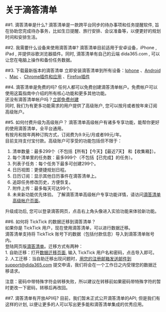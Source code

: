
#  关于滴答清单
##1.  滴答清单是什么?
滴答清单是一款跨平台同步的待办事项和任务提醒软件, 旨在协助您完成待办事务，比如生日提醒、旅行安排、会议准备等，以便更好的规划时间和安排生活。

##2.  我需要什么设备来使用滴答清单?
滴答清单目前适用于安卓设备，iPhone , iPad ,  并提供谷歌浏览器插件。同时, 滴答清单有自己的云端 dida365.com , 可以让您在电脑上操作和备份任务数据。

##3. 下载最新版本的滴答清单
立即安装滴答清单到所有设备：[Iphone](https://itunes.apple.com/cn/app/di-da-qing-dan-dai-ban-shi/id626144601?mt=8)
、[Android](https://www.dida365.com/static/getApp/download?type=apk)
、[Mac](https://www.dida365.com/static/getApp/download?type=apk)
、[Chrome插件和应用](http://www.dida365.com/about/crxDownload)
、[Firefox插件](https://addons.mozilla.org/zh-CN/firefox/addon/%E6%BB%B4%E7%AD%94%E6%B8%85%E5%8D%95/)


##4.  滴答清单是免费的吗?
任何人都可以免费创建滴答清单帐户。免费帐户可以使用这篇指南中介绍的所有核心功能和更多其他功能。
<br >还没有滴答清单帐户吗？[立即免费创建](https://dida365.com/signup)
<br >同时, 我们为有更多功能需求的用户提供了高级账户, 您可以按月或者按年来订阅高级账户。

##5.  如何付费升级为高级账户？
滴答清单高级帐户有诸多专享功能，能帮你更好的使用滴答清单，全平台通用。
<br >有按月和按年两种订购方式，订阅费为9.9元/月或者99元/年。
<br >目前支持支付宝付款。高级账户可享受的功能包括但不限于：

1. 清单数量：最多299个（不包括【所有】【今天】【最近7天】 和【收集箱】）。
2. 每个清单里的任务数：最多999个（不包括【已完成】的任务）。
3. 列表子任务：每个任务下最多可创建299个。
4. 日历视图：更便捷规划日程。
5. 日历订阅：显示其他日历事件在滴答清单上。
6. 追踪任务修改历史，方便恢复。
7. 附件上传：最多每天可达99个。
8. 未来新功能优先体验。
了解滴答清单高级帐户专享功能详情，请访问[滴答清单高级帐户页面](https://www.dida365.com/about/upgrade)。

升级成功后, 您可以登录滴答网页，点击右上角头像进入实验功能来体验新功能。


##6.  如何将 TickTick 的数据迁移到滴答清单？
<br >如果你是 TickTick 用户，现在使用滴答清单，可以进行数据迁移。
<br >滴答清单支持将 TickTick 账号下的数据（包括付款信息）导入到滴答清单账号内。
<br >登陆网页版[滴答清单](http://www.dida365.com/)。迁移方式有两种：
<br>1. 自助迁移：打开[数据迁移页面](http://dida365.com/import/#ticktick), 输入 TickTick 用户名和密码，点击导入即可。
<br>2. 人工迁移：当自助迁移出现问题时，用您的注册邮箱发送邮件到support@dida365.com 提交申请，我们将会在一个工作日之内受理您的数据迁移请求。

注意：密码中带特殊字符会转移失败，所以建议在转移前如果密码带特殊字符的暂时更改一下密码，转移后再改回。

##7.  滴答清单有开放API吗?
目前，我们暂未正式公开滴答清单的API; 但是我们有这样的计划, 以便让更多的人可以写出更多能和滴答清单集成的优秀应用。
